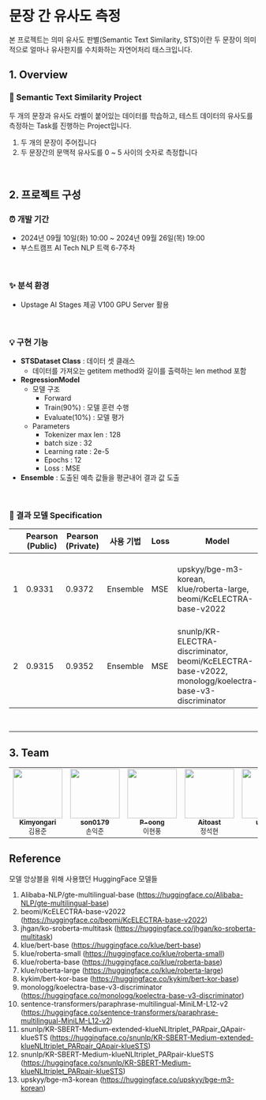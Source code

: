 # 문장 간 유사도 측정
본 프로젝트는 의미 유사도 판별(Semantic Text Similarity, STS)이란 두 문장이 의미적으로 얼마나 유사한지를 수치화하는 자연어처리 태스크입니다.

## 1. Overview

### 🚩 Semantic Text Similarity Project
두 개의 문장과 유사도 라벨이 붙어있는 데이터를 학습하고, 테스트 데이터의 유사도를 측정하는 Task를 진행하는 Project입니다.

1. 두 개의 문장이 주어집니다
2. 두 문장간의 문맥적 유사도를 0 ~ 5 사이의 숫자로 측정합니다

<br>

## 2. 프로젝트 구성

### ⏰ 개발 기간
- 2024년 09월 10일(화) 10:00 ~ 2024년 09월 26일(목) 19:00
- 부스트캠프 AI Tech NLP 트랙 6-7주차

<br>

### ✨ 분석 환경
- Upstage AI Stages 제공 V100 GPU Server 활용

<br>

### 💡 구현 기능
- **STSDataset Class** : 데이터 셋 클래스
  - 데이터를 가져오는 getitem method와 길이를 출력하는 len method 포함
- **RegressionModel**
  - 모델 구조
    - Forward
    - Train(90%) : 모델 훈련 수행
    - Evaluate(10%) : 모델 평가
  - Parameters
    - Tokenizer max len : 128
    - batch size : 32
    - Learning rate : 2e-5
    - Epochs : 12
    - Loss : MSE
- **Ensemble** : 도출된 예측 값들을 평균내어 결과 값 도출

<br>

### 🎈 결과 모델 Specification

|      | Pearson (Public) | Pearson (Private) | 사용 기법 | Loss | Model | Epoch | Learning Rate |
|------|------------------|-------------------|-------------|------|-------------|-------|---------------|
| 1    | 0.9331           | 0.9372            | Ensemble    | MSE  | upskyy/bge-m3-korean, klue/roberta-large, beomi/KcELECTRA-base-v2022 | 3     | 2e-5 (첫 10% 동안 warmup 후 선형 감소) |
| 2    | 0.9315           | 0.9352            | Ensemble    | MSE  | snunlp/KR-ELECTRA-discriminator, beomi/KcELECTRA-base-v2022, monologg/koelectra-base-v3-discriminator | 12    | 2e-5            |



<br>

---

## 3. Team
<table>
    <tbody>
        <tr>
            <td align="center">
                <a href="https://github.com/Kimyongari">
                    <img src="https://github.com/Kimyongari.png" width="100px;" alt=""/><br />
                    <sub><b>Kimyongari</b></sub>
                </a><br />
                <sub>김용준</sub>
            </td>
            <td align="center">
                <a href="https://github.com/son0179">
                    <img src="https://github.com/son0179.png" width="100px;" alt=""/><br />
                    <sub><b>son0179</b></sub>
                </a><br />
                <sub>손익준</sub>
            </td>
            <td align="center">
                <a href="https://github.com/P-oong">
                    <img src="https://github.com/P-oong.png" width="100px;" alt=""/><br />
                    <sub><b>P-oong</b></sub>
                </a><br />
                <sub>이현풍</sub>
            </td>
            <td align="center">
                <a href="https://github.com/Aitoast">
                    <img src="https://github.com/Aitoast.png" width="100px;" alt=""/><br />
                    <sub><b>Aitoast</b></sub>
                </a><br />
                <sub>정석현</sub>
            </td>
            <td align="center">
                <a href="https://github.com/uzlnee">
                    <img src="https://github.com/uzlnee.png" width="100px;" alt=""/><br />
                    <sub><b>uzlnee</b></sub>
                </a><br />
                <sub>정유진</sub>
            </td>
            <td align="center">
                <a href="https://github.com/hayoung180">
                    <img src="https://github.com/hayoung180.png" width="100px;" alt=""/><br />
                    <sub><b>hayoung180</b></sub>
                </a><br />
                <sub>정하영</sub>
            </td>
        </tr>
    </tbody>
</table>



## Reference
모델 앙상블을 위해 사용했던 HuggingFace 모델들
1. Alibaba-NLP/gte-multilingual-base (https://huggingface.co/Alibaba-NLP/gte-multilingual-base)
2. beomi/KcELECTRA-base-v2022 (https://huggingface.co/beomi/KcELECTRA-base-v2022)
3. jhgan/ko-sroberta-multitask (https://huggingface.co/jhgan/ko-sroberta-multitask)
4. klue/bert-base (https://huggingface.co/klue/bert-base)
5. klue/roberta-small (https://huggingface.co/klue/roberta-small)
6. klue/roberta-base (https://huggingface.co/klue/roberta-base)
7. klue/roberta-large (https://huggingface.co/klue/roberta-large)
8. kykim/bert-kor-base (https://huggingface.co/kykim/bert-kor-base)
9. monologg/koelectra-base-v3-discriminator (https://huggingface.co/monologg/koelectra-base-v3-discriminator)
10. sentence-transformers/paraphrase-multilingual-MiniLM-L12-v2 (https://huggingface.co/sentence-transformers/paraphrase-multilingual-MiniLM-L12-v2)
11. snunlp/KR-SBERT-Medium-extended-klueNLItriplet_PARpair_QApair-klueSTS (https://huggingface.co/snunlp/KR-SBERT-Medium-extended-klueNLItriplet_PARpair_QApair-klueSTS)
12. snunlp/KR-SBERT-Medium-klueNLItriplet_PARpair-klueSTS (https://huggingface.co/snunlp/KR-SBERT-Medium-klueNLItriplet_PARpair-klueSTS)
13. upskyy/bge-m3-korean (https://huggingface.co/upskyy/bge-m3-korean)

